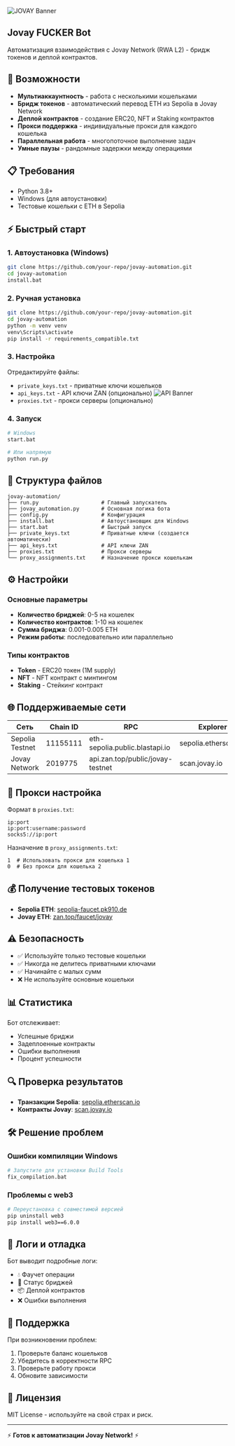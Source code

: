 ![JOVAY Banner](https://github.com/NotHennadii/JOVAY_AUTOBOT/blob/main/53683568356853.PNG?raw=true)
## Jovay FUCKER Bot

Автоматизация взаимодействия с Jovay Network (RWA L2) - бридж токенов и деплой контрактов.

## 🚀 Возможности

- **Мультиаккаунтность** - работа с несколькими кошельками
- **Бридж токенов** - автоматический перевод ETH из Sepolia в Jovay Network
- **Деплой контрактов** - создание ERC20, NFT и Staking контрактов
- **Прокси поддержка** - индивидуальные прокси для каждого кошелька
- **Параллельная работа** - многопоточное выполнение задач
- **Умные паузы** - рандомные задержки между операциями

## 📋 Требования

- Python 3.8+
- Windows (для автоустановки)
- Тестовые кошельки с ETH в Sepolia

## ⚡ Быстрый старт

### 1. Автоустановка (Windows)
```bash
git clone https://github.com/your-repo/jovay-automation.git
cd jovay-automation
install.bat
```

### 2. Ручная установка
```bash
git clone https://github.com/your-repo/jovay-automation.git
cd jovay-automation
python -m venv venv
venv\Scripts\activate
pip install -r requirements_compatible.txt
```

### 3. Настройка
Отредактируйте файлы:
- `private_keys.txt` - приватные ключи кошельков
- `api_keys.txt` - API ключи ZAN (опционально)
![API Banner](https://github.com/NotHennadii/JOVAY_AUTOBOT/blob/main/6835835683568.JPG?raw=true)
- `proxies.txt` - прокси серверы (опционально)

### 4. Запуск
```bash
# Windows
start.bat

# Или напрямую
python run.py
```

## 📁 Структура файлов

```
jovay-automation/
├── run.py                    # Главный запускатель
├── jovay_automation.py       # Основная логика бота
├── config.py                 # Конфигурация
├── install.bat               # Автоустановщик для Windows
├── start.bat                 # Быстрый запуск
├── private_keys.txt          # Приватные ключи (создается автоматически)
├── api_keys.txt              # API ключи ZAN
├── proxies.txt               # Прокси серверы
└── proxy_assignments.txt     # Назначение прокси кошелькам
```

## ⚙️ Настройки

### Основные параметры
- **Количество бриджей**: 0-5 на кошелек
- **Количество контрактов**: 1-10 на кошелек  
- **Сумма бриджа**: 0.001-0.005 ETH
- **Режим работы**: последовательно или параллельно

### Типы контрактов
- **Token** - ERC20 токен (1M supply)
- **NFT** - NFT контракт с минтингом
- **Staking** - Стейкинг контракт

## 🌐 Поддерживаемые сети

| Сеть | Chain ID | RPC | Explorer |
|------|----------|-----|----------|
| Sepolia Testnet | 11155111 | eth-sepolia.public.blastapi.io | sepolia.etherscan.io |
| Jovay Network | 2019775 | api.zan.top/public/jovay-testnet | scan.jovay.io |

## 🔧 Прокси настройка

Формат в `proxies.txt`:
```
ip:port
ip:port:username:password
socks5://ip:port
```

Назначение в `proxy_assignments.txt`:
```
1  # Использовать прокси для кошелька 1
0  # Без прокси для кошелька 2
```

## 💰 Получение тестовых токенов

- **Sepolia ETH**: [sepolia-faucet.pk910.de](https://sepolia-faucet.pk910.de)
- **Jovay ETH**: [zan.top/faucet/jovay](https://zan.top/faucet/jovay)

## ⚠️ Безопасность

- ✅ Используйте только тестовые кошельки
- ✅ Никогда не делитесь приватными ключами
- ✅ Начинайте с малых сумм
- ❌ Не используйте основные кошельки

## 📊 Статистика

Бот отслеживает:
- Успешные бриджи
- Задеплоенные контракты
- Ошибки выполнения
- Процент успешности

## 🔍 Проверка результатов

- **Транзакции Sepolia**: [sepolia.etherscan.io](https://sepolia.etherscan.io)
- **Контракты Jovay**: [scan.jovay.io](https://scan.jovay.io)

## 🛠️ Решение проблем

### Ошибки компиляции Windows
```bash
# Запустите для установки Build Tools
fix_compilation.bat
```

### Проблемы с web3
```bash
# Переустановка с совместимой версией
pip uninstall web3
pip install web3==6.0.0
```

## 📝 Логи и отладка

Бот выводит подробные логи:
- 💧 Фаучет операции
- 🌉 Статус бриджей  
- 📦 Деплой контрактов
- ❌ Ошибки выполнения

## 🤝 Поддержка

При возникновении проблем:
1. Проверьте баланс кошельков
2. Убедитесь в корректности RPC
3. Проверьте работу прокси
4. Обновите зависимости

## 📄 Лицензия

MIT License - используйте на свой страх и риск.

---

⚡ **Готов к автоматизации Jovay Network!** ⚡
